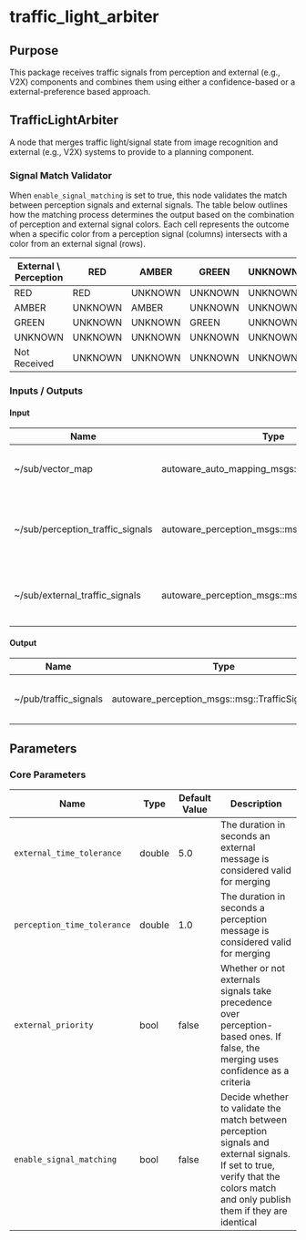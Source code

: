 # traffic_light_arbiter

## Purpose

This package receives traffic signals from perception and external (e.g., V2X) components and combines them using either a confidence-based or a external-preference based approach.

## TrafficLightArbiter

A node that merges traffic light/signal state from image recognition and external (e.g., V2X) systems to provide to a planning component.

### Signal Match Validator
When `enable_signal_matching` is set to true, this node validates the match between perception signals and external signals.
The table below outlines how the matching process determines the output based on the combination of perception and external signal colors. Each cell represents the outcome when a specific color from a perception signal (columns) intersects with a color from an external signal (rows). 

| External \ Perception | RED     | AMBER   | GREEN   | UNKNOWN | Not Received |
| --------------------- | ------- | ------- | ------- | ------- | ------------ |
| RED                   | RED     | UNKNOWN | UNKNOWN | UNKNOWN | UNKNOWN      |
| AMBER                 | UNKNOWN | AMBER   | UNKNOWN | UNKNOWN | UNKNOWN      |
| GREEN                 | UNKNOWN | UNKNOWN | GREEN   | UNKNOWN | UNKNOWN      |
| UNKNOWN               | UNKNOWN | UNKNOWN | UNKNOWN | UNKNOWN | UNKNOWN      |
| Not Received          | UNKNOWN | UNKNOWN | UNKNOWN | UNKNOWN | UNKNOWN      |


### Inputs / Outputs

#### Input

| Name                             | Type                                              | Description                                              |
| -------------------------------- | ------------------------------------------------- | -------------------------------------------------------- |
| ~/sub/vector_map                 | autoware_auto_mapping_msgs::msg::HADMapBin        | The vector map to get valid traffic signal ids.          |
| ~/sub/perception_traffic_signals | autoware_perception_msgs::msg::TrafficSignalArray | The traffic signals from the image recognition pipeline. |
| ~/sub/external_traffic_signals   | autoware_perception_msgs::msg::TrafficSignalArray | The traffic signals from an external system.             |

#### Output

| Name                  | Type                                              | Description                      |
| --------------------- | ------------------------------------------------- | -------------------------------- |
| ~/pub/traffic_signals | autoware_perception_msgs::msg::TrafficSignalArray | The merged traffic signal state. |

## Parameters

### Core Parameters

| Name                        | Type   | Default Value | Description                                                                                                                                                                    |
| --------------------------- | ------ | ------------- | ------------------------------------------------------------------------------------------------------------------------------------------------------------------------------ |
| `external_time_tolerance`   | double | 5.0           | The duration in seconds an external message is considered valid for merging                                                                                                    |
| `perception_time_tolerance` | double | 1.0           | The duration in seconds a perception message is considered valid for merging                                                                                                   |
| `external_priority`         | bool   | false         | Whether or not externals signals take precedence over perception-based ones. If false, the merging uses confidence as a criteria                                               |
| `enable_signal_matching`    | bool   | false         | Decide whether to validate the match between perception signals and external signals. If set to true, verify that the colors match and only publish them if they are identical |
